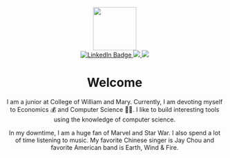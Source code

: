 <div id="header" align="center">
  <img src="https://media.giphy.com/media/M9gbBd9nbDrOTu1Mqx/giphy.gif" width="100"/>
<!--   <img src="https://media.giphy.com/media/t7sEnf5w7wJ1CEPyy7/giphy.gif" width="300"/> -->
  
  <div id="badges">
    <a href="https://www.linkedin.com/in/yichuan-zhang-3a5212196/">
      <img src="https://img.shields.io/badge/LinkedIn-blue?style=for-the-badge&logo=linkedin&logoColor=white" alt="LinkedIn Badge"/>
    </a>
    <a href="https://www.github.com/jackyzhang-0912/">
      <img src="https://img.shields.io/badge/GitHub-100000?style=for-the-badge&logo=github&logoColor=white">
    </a>
    <a href="mailto:jackyzhang0912@gmail.com">
      <img src="https://img.shields.io/badge/Gmail-D14836?style=for-the-badge&logo=gmail&logoColor=white">
    </a>
  </div>
  
  
  <h1>
    Welcome
  </h1>
  <p>
    I am a junior at College of William and Mary. Currently, I am devoting myself to Economics 💰 and Computer Science 👨‍💻. I like to build interesting tools using the knowledge of computer science.

In my downtime, I am a huge fan of Marvel and Star War. I also spend a lot of time listening to music. My favorite Chinese singer is Jay Chou and favorite American band is Earth, Wind & Fire.
  </p>
</div>
